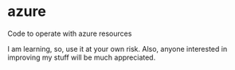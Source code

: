 # azure
Code to operate with azure resources

I am learning, so, use it at your own risk.
Also, anyone interested in improving my stuff will be much appreciated.
